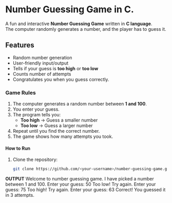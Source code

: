 # Number Guessing Game in C.
A fun and interactive **Number Guessing Game** written in **C language**.  
The computer randomly generates a number, and the player has to guess it.

## Features
- Random number generation
- User-friendly input/output
- Tells if your guess is **too high** or **too low**
- Counts number of attempts
- Congratulates you when you guess correctly.

### Game Rules
1. The computer generates a random number between **1 and 100**.
2. You enter your guess.
3. The program tells you:
   - **Too high** → Guess a smaller number
   - **Too low** → Guess a larger number
4. Repeat until you find the correct number.
5. The game shows how many attempts you took.

#### How to Run
1. Clone the repository:
   ```bash
   git clone https://github.com/<your-username>/number-guessing-game.git
   
**OUTPUT**
Welcome to number guessing game.
I have picked a number between 1 and 100.
Enter your guess: 50
Too low! Try again.
Enter your guess: 75
Too high! Try again.
Enter your guess: 63
Correct! You guessed it in 3 attempts.




